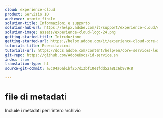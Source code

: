```yaml
---
cloud: experience-cloud
product: Servizio ID
audience: utente finale
solution-title: Informazioni e supporto
solution-hub-url: https://helpx.adobe.com/it/support/experience-cloud/core-services.html
solution-image: assets/experience-cloud-logo-24.png
getting-started-title: Introduzione
getting-started-url: https://helpx.adobe.com/it/experience-cloud-core-services/get-started.html
tutorials-title: Esercitazioni
tutorials-url: https://docs.adobe.com/content/help/en/core-services-learn/tutorials/overview.html
git-repo: https://github.com/AdobeDocs/id-service.en
index: true
translation-type: ht
source-git-commit: a5c04a6ab1bf257d13bf10e1fdd52a81c6b979c8

---
```



# file di metadati

Include i metadati per l'intero archivio
